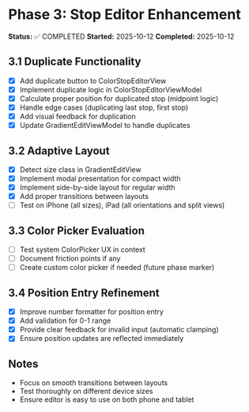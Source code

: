 # Phase 3: Stop Editor Enhancement

**Status:** ✅ COMPLETED
**Started:** 2025-10-12
**Completed:** 2025-10-12

## 3.1 Duplicate Functionality

- [x] Add duplicate button to ColorStopEditorView
- [x] Implement duplicate logic in ColorStopEditorViewModel
- [x] Calculate proper position for duplicated stop (midpoint logic)
- [x] Handle edge cases (duplicating last stop, first stop)
- [x] Add visual feedback for duplication
- [x] Update GradientEditViewModel to handle duplicates

## 3.2 Adaptive Layout

- [x] Detect size class in GradientEditView
- [x] Implement modal presentation for compact width
- [x] Implement side-by-side layout for regular width
- [x] Add proper transitions between layouts
- [ ] Test on iPhone (all sizes), iPad (all orientations and split views)

## 3.3 Color Picker Evaluation

- [ ] Test system ColorPicker UX in context
- [ ] Document friction points if any
- [ ] Create custom color picker if needed (future phase marker)

## 3.4 Position Entry Refinement

- [x] Improve number formatter for position entry
- [x] Add validation for 0-1 range
- [x] Provide clear feedback for invalid input (automatic clamping)
- [x] Ensure position updates are reflected immediately

## Notes

- Focus on smooth transitions between layouts
- Test thoroughly on different device sizes
- Ensure editor is easy to use on both phone and tablet
